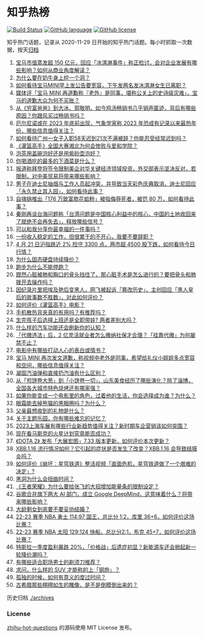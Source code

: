 # 知乎热榜
[![Build Status](https://github.com/ToWeLong/zhihu-hot-questions/workflows/CI/badge.svg)](https://github.com/ToWeLong/zhihu-hot-questions/actions)
[![GitHub language](https://img.shields.io/badge/language-golang-orange.svg)](https://golang.org/)
[![GitHub license](https://img.shields.io/github/license/ToWeLong/zhihu-hot-questions)](https://github.com/ToWeLong/zhihu-hot-questions/blob/main/LICENSE)

知乎热门话题，记录从 2020-11-29 日开始的知乎热门话题。每小时抓取一次数据，按天[归档](./archives)

<!-- BEGIN -->

1. [宝马市值蒸发超 150 亿元，回应「冰淇淋事件」称正检讨，会对企业发展有哪些影响？如何从商业角度解读？](https://www.zhihu.com/question/596982085)
1. [为什么要在奶牛身上挖一个洞？](https://www.zhihu.com/question/596521307)
1. [如何看待宝马MINI早上发公告要宽容，下午发两名发冰淇淋女生已离职？](https://www.zhihu.com/question/596984827)
1. [媒体评「宝马 MINI 再道歉称『老外』是同事，堪称公关上的史诗级灾难」，宝马的道歉大众为何不买账？](https://www.zhihu.com/question/596895891)
1. [从《穷富爸爸》到大冰、郭敬明，如今鸡汤畅销书几乎销声匿迹，背后有哪些原因？你跟风买过畅销书吗？](https://www.zhihu.com/question/596743138)
1. [厄尔尼诺或在 2023 年底前出现，气象学家称 2023 年恐成有记录以来最热年份，哪些信息值得关注？](https://www.zhihu.com/question/596925575)
1. [如何看待广州一女子入职58天迟到21次不满被辞？你能忍受经常迟到吗？](https://www.zhihu.com/question/596687767)
1. [《灌篮高手》全国大赛湘北为何会惨败与爱和学院？](https://www.zhihu.com/question/51979452)
1. [泡茶用盖碗泡好还是用紫砂壶泡好？](https://www.zhihu.com/question/427849380)
1. [你喝酒吃的最多的下酒菜是什么？](https://www.zhihu.com/question/558695047)
1. [报道称拜登将签令限制美企对华关键经济领域投资，外交部表示坚决反对，若限制，对中美贸易将带来哪些影响？](https://www.zhihu.com/question/596965974)
1. [男子在迪士尼抽烟与工作人员起冲突，并导致当天彩色庆典取消，迪士尼回应「永久禁止其入园」，如何看待此事？](https://www.zhihu.com/question/596729103)
1. [自嗨锅推出「176 万致富款花蛤粉」被指侮辱死者，被罚 80 万，如何看待此事？](https://www.zhihu.com/question/596360875)
1. [秦刚再谈台海问题称「台湾问题是中国核心利益中的核心，中国的土地收回来了就绝不会再失去」，释放哪些信号？](https://www.zhihu.com/question/596891236)
1. [可以和我分享你最幸福的一件事吗？](https://www.zhihu.com/question/588012208)
1. [一份收入稳定的工作，但很累干的不开心，我要不要辞职？](https://www.zhihu.com/question/596632326)
1. [4 月 21 日沪指跌近 2% 险守 3300 点，两市超 4500 股下跌，如何看待今日行情？](https://www.zhihu.com/question/596887798)
1. [为什么固态硬盘持续降价？](https://www.zhihu.com/question/596589357)
1. [跑步为什么不能停跑？](https://www.zhihu.com/question/588191344)
1. [既然心脏被肺和胸口的骨头挡住了，那心脏手术是怎么进行的？要把骨头和肺拨开去操作吗？](https://www.zhihu.com/question/596040084)
1. [因纪录片里把埃及艳后变黑人，网飞被起诉「篡改历史」，主创回应「黑人皇后的故事数不胜数」，对此如何评价？](https://www.zhihu.com/question/596733367)
1. [如何评价《灌篮高手》电影？](https://www.zhihu.com/question/596788024)
1. [手机散热背夹真的有用吗？有推荐吗？](https://www.zhihu.com/question/461442150)
1. [生完孩子后选择上班还是全职带娃? 两者差别大吗？](https://www.zhihu.com/question/596654058)
1. [什么样的汽车功能还会刷新你的认知？](https://www.zhihu.com/question/595941614)
1. [「代缴违法」后，2 亿灵活就业者怎么缴纳社保才合理？「挂靠代缴」为何屡禁不止？](https://www.zhihu.com/question/595770803)
1. [电影中有哪些打动人心的表白或情书？](https://www.zhihu.com/question/43527594)
1. [宝马 MINI 再次发文道歉，称视频中老外是同事，希望给礼仪小姐姐多点宽容和空间，哪些信息值得关注？](https://www.zhihu.com/question/596884425)
1. [凝固汽油弹和直接扔汽油有什么区别？](https://www.zhihu.com/question/537995078)
1. [从「煎饼卷大葱」到「小饼卷一切」，山东美食经历了哪些演化？除了淄博，全国各大城市特色烧烤还有哪家强？](https://www.zhihu.com/question/595809449)
1. [如果你能变成一个电影里的角色，过着他的生活，你会选择成为谁？为什么？](https://www.zhihu.com/question/596402384)
1. [眼霜能去掉熊猫的黑眼圈吗？为什么？](https://www.zhihu.com/question/594151272)
1. [父亲最想收到的礼物是什么？](https://www.zhihu.com/question/596413506)
1. [关于主题乐园，你有哪些难忘的记忆？](https://www.zhihu.com/question/595309734)
1. [2023上海车展有哪些行业新趋势值得关注？新时期车企营销该如何突围？](https://www.zhihu.com/question/596918008)
1. [现在看马斯克的火星计划究竟能否成功？](https://www.zhihu.com/question/596877930)
1. [《DOTA 2》 发布「大展宏图」7.33 版本更新，如何评价本次更新？](https://www.zhihu.com/question/596639804)
1. [XBB.1.16 流行情况如何？它引起的症状是否发生了改变？XBB.1.16 会导致结膜炎吗？](https://www.zhihu.com/question/596878621)
1. [如何评价《崩坏：星穹铁道》整活视频「直面危机，星穹铁道做了一个艰难的决定」?](https://www.zhihu.com/question/596804907)
1. [黑洞为什么会扭曲时间？](https://www.zhihu.com/question/587564331)
1. [《王者荣耀》为什么要给张飞的大招增加能量条的限制设定？](https://www.zhihu.com/question/593683599)
1. [谷歌合并旗下两大 AI 部门，成立 Google DeepMind，这意味着什么？将带来哪些影响？](https://www.zhihu.com/question/596850503)
1. [大龄剩女到底要不要妥协结婚？](https://www.zhihu.com/question/593986670)
1. [22-23 赛季 NBA 勇士 114:97 国王，总比分 1:2，库里 36+6，如何评价这场比赛？](https://www.zhihu.com/question/596885232)
1. [22-23 赛季 NBA 太阳 129:124 快船，总比分2:1，布克 45+7，如何评价这场比赛？](https://www.zhihu.com/question/596888841)
1. [特斯拉一季度盈利暴跌 20%，「价格战」后遗症初显？新能源车还会掀起新一轮降价潮吗？](https://www.zhihu.com/question/596787319)
1. [有哪些适合职场男士的剃须刀推荐？](https://www.zhihu.com/question/589493232)
1. [求问，什么样的 SUV 才能称的上「钢炮」？](https://www.zhihu.com/question/596921455)
1. [孤独的时候，如何有意义的度过时间？](https://www.zhihu.com/question/596280365)
1. [古希腊那些栩栩如生的雕像，是不是倒模倒出来的？](https://www.zhihu.com/question/595944667)

<!-- END -->

历史归档 [./archives](./archives)


### License
[zhihu-hot-questions](https://github.com/towelong/zhihu-hot-questions) 的源码使用 MIT License 发布。